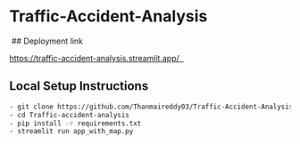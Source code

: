 # Traffic-Accident-Analysis


 ## Deployment link   
 
https://traffic-accident-analysis.streamlit.app/  
 
 
 ## Local Setup Instructions

```bash
- git clone https://github.com/Thanmaireddy03/Traffic-Accident-Analysis.git
- cd Traffic-accident-analysis
- pip install -r requirements.txt
- streamlit run app_with_map.py
